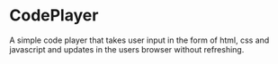 # CodePlayer
A simple code player that takes user input in the form of html, css and javascript and updates in the users browser without refreshing.
